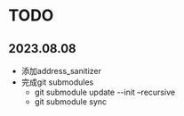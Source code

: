 # TODO

## 2023.08.08
+ 添加address_sanitizer
+ 完成git submodules
  + git submodule update --init –recursive
  + git submodule sync
